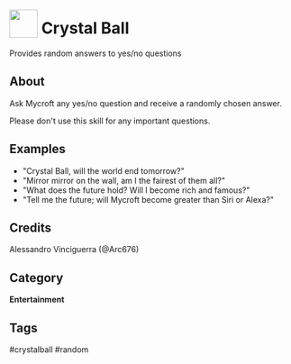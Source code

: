 # <img src='https://raw.githack.com/FortAwesome/Font-Awesome/master/svgs/solid/robot.svg' card_color='#40dbb0' width='50' height='50' style='vertical-align:bottom'/> Crystal Ball
Provides random answers to yes/no questions

## About 
Ask Mycroft any yes/no question and receive a randomly chosen answer.

Please don't use this skill for any important questions.

## Examples 
* "Crystal Ball, will the world end tomorrow?"
* "Mirror mirror on the wall, am I the fairest of them all?"
* "What does the future hold? Will I become rich and famous?"
* "Tell me the future; will Mycroft become greater than Siri or Alexa?"

## Credits 
Alessandro Vinciguerra (@Arc676)

## Category
**Entertainment**

## Tags
#crystalball
#random

